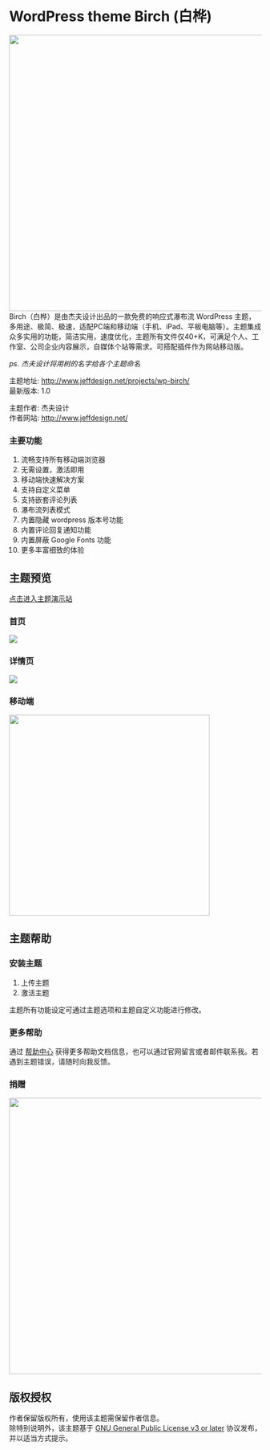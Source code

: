 # WordPress theme Birch (白桦)  
<img src="https://www.jeffdesign.net/wp-content/themes/jeffdesign/images/wp-birch.jpg" width="550px">  
Birch（白桦）是由杰夫设计出品的一款免费的响应式瀑布流 WordPress 主题，多用途、极简、极速，适配PC端和移动端（手机、iPad、平板电脑等）。主题集成众多实用的功能，简洁实用，速度优化，主题所有文件仅40+K，可满足个人、工作室、公司企业内容展示，自媒体个站等需求。可搭配插件作为网站移动版。

*ps. 杰夫设计将用树的名字给各个主题命名*

主题地址: <http://www.jeffdesign.net/projects/wp-birch/>   
最新版本: 1.0  

主题作者: 杰夫设计  
作者网站: <http://www.jeffdesign.net/>  

### 主要功能
01. 流畅支持所有移动端浏览器
02. 无需设置，激活即用
03. 移动端快速解决方案
04. 支持自定义菜单
05. 支持嵌套评论列表
06. 瀑布流列表模式
07. 内置隐藏 wordpress 版本号功能
08. 内置评论回复通知功能
09. 内置屏蔽 Google Fonts 功能
10. 更多丰富细致的体验


## 主题预览
[点击进入主题演示站](https://www.jeffdesign.net/demo/?themedemo=birch)  

### 首页
![](https://www.jeffdesign.net/wp-content/uploads/2015/12/wp-birch-3-800x1104.jpg)  

### 详情页
![](https://www.jeffdesign.net/wp-content/uploads/2015/12wp-birch-4-800x2365.jpg)  

### 移动端
<img src="https://www.jeffdesign.net/wp-content/uploads/2015/12/wp-birch-2-800x1368.jpg" width="400px">   


## 主题帮助
### 安装主题

1. 上传主题
2. 激活主题

主题所有功能设定可通过主题选项和主题自定义功能进行修改。

### 更多帮助
通过 [帮助中心](http://www.jeffdesign.net/support/) 获得更多帮助文档信息，也可以通过官网留言或者邮件联系我。若遇到主题错误，请随时向我反馈。

### 捐赠
<img src="https://www.jeffdesign.net/wp-content/uploads/2015/12/sponsor.png" width="550px">  


## 版权授权
作者保留版权所有，使用该主题需保留作者信息。  
除特别说明外，该主题基于 [GNU General Public License v3 or later](http://www.gnu.org/licenses/gpl-3.0.html) 协议发布，并以适当方式提示。
